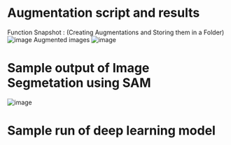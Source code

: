 # Augmentation script and results
Function Snapshot : (Creating Augmentations and Storing them in a Folder)
![image](https://github.com/user-attachments/assets/df410ba6-bc63-4292-8fd2-d61e17498355)
Augmented images 
![image](https://github.com/user-attachments/assets/ecd75dd3-1a05-4a12-a48d-1718a7d0224d)

# Sample output of Image Segmetation using SAM
![image](https://github.com/user-attachments/assets/93ddcee3-7dcd-4c42-a3ab-d6825e3f1923)

# Sample run of deep learning model


